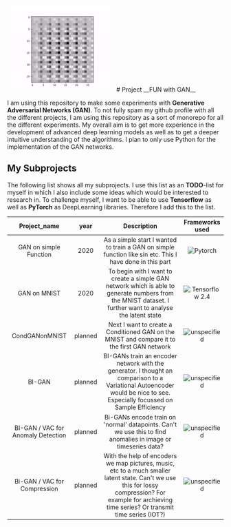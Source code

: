 
<img src="https://github.com/sukram42/project-fun-with-GAN/blob/main/GAN_on_MNIST/videos/gan_generates_0_latentstate10.gif" width="250" height="200">
# Project __FUN with GAN__

I am using this repository to make some experiments with **Generative Adversarial 
Networks (GAN)**. To not fully spam my github profile with all the different projects, I
am using this repository as a sort of monorepo for all the different experiments.
My overall aim is to get more experience in the development of advanced deep learning models as well as to get a deeper intuitive understanding of the algorithms. 
I plan to only use Python for the implementation of the GAN networks.


## My Subprojects

The following list shows all my subprojects. I use this list as an __TODO__-list for myself in which I also include some ideas which would be interested to research in. To challenge myself, I want to be able to use __Tensorflow__ as well as __PyTorch__ as DeepLearning libraries. Therefore I add this to the list.

| Project_name | year | Description | Frameworks used
| :---:        | :---:|       :---: | :---:   
| GAN on simple Function | 2020 | As a simple start I wanted to train a GAN on simple function like sin etc. This I have done in this part | ![Pytorch](https://img.shields.io/badge/PyTorch-blue)       
| GAN on MNIST |  2020| To begin with I want to create a simple GAN network which is able to generate numbers from the MNIST dataset. I further want to analyse the latent state | ![Tensorflow 2.4](https://img.shields.io/badge/Tensorflow2.4-orange)
| CondGANonMNIST| planned | Next I want to create a Conditioned GAN on the MNIST and compare it to the first GAN network | ![unspecified](https://img.shields.io/badge/unspecified-black)
| BI-GAN| planned | BI-GANs train an encoder network with the generator. I thought an comparison to a Variational Autoencoder would be nice to see. Especially focussed on Sample Efficiency|![unspecified](https://img.shields.io/badge/unspecified-black)
| BI-GAN / VAC for Anomaly Detection | planned | Bi-GANs encode train on 'normal' datapoints. Can't we use this to find anomalies in image or timeseries data?|![unspecified](https://img.shields.io/badge/unspecified-black)
| Bi-GAN / VAC for Compression | planned | With the help of encoders we map pictures, music, etc to a much smaller latent state. Can't we use this for lossy compression? For example for archieving time series? Or transmit time series (IOT?) |![unspecified](https://img.shields.io/badge/unspecified-black)


  
